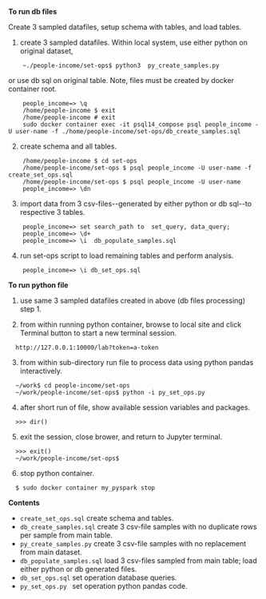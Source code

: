 **To run db files** 

  Create 3 sampled datafiles, setup schema with tables, and load tables.

1. create 3 sampled datafiles. Within local system, use either python on original dataset,
    
```
    ~./people-income/set-ops$ python3  py_create_samples.py
```

   or use db sql on original table. Note, files must be created by docker container root.

```
    people_income=> \q
    /home/people-income $ exit
    /home/people-income # exit
    sudo docker container exec -it psql14_compose psql people_income -U user-name -f ./home/people-income/set-ops/db_create_samples.sql
```

2. create schema and all tables.
``` 
    /home/people-income $ cd set-ops
    /home/people-income/set-ops $ psql people_income -U user-name -f  create_set_ops.sql
    /home/people-income/set-ops $ psql people_income -U user-name
    people_income=> \dn    
```


3. import data from 3 csv-files--generated by either python or db sql--to respective 3 tables.
```
    people_income=> set search_path to  set_query, data_query;
    people_income=> \d+
    people_income=> \i  db_populate_samples.sql
``` 

4. run set-ops script to load remaining tables and perform analysis.

```
    people_income=> \i db_set_ops.sql    
```

**To run python file** 

1. use same 3 sampled datafiles created in above (db files processing) step 1.

2. from within running python container, browse to local site and click Terminal button to start a new terminal session.
```
  http://127.0.0.1:10000/lab?token=a-token
```

3. from within sub-directory run file to process data using python pandas interactively.
``` 
  ~/work$ cd people-income/set-ops
  ~/work/people-income/set-ops$ python -i py_set_ops.py

```
4. after short run of file, show available session variables and packages.
```
  >>> dir()
```

5. exit the session, close brower, and return to Jupyter terminal.
```
  >>> exit()
  ~/work/people-income/set-ops$
```
6. stop python container.
``` 
  $ sudo docker container my_pyspark stop
```

**Contents** 

- ```create_set_ops.sql``` create schema and tables.
- ```db_create_samples.sql``` create 3 csv-file samples with no duplicate rows per sample from main table.
- ```py_create_samples.py``` create 3 csv-file samples with no replacement from main dataset.
- ```db_populate_samples.sql``` load 3 csv-files sampled from main table; load either python or db generated files.
- ```db_set_ops.sql``` set operation database queries.
- ```py_set_ops.py ``` set operation python pandas code.

